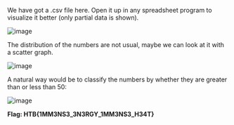 We have got a .csv file here. Open it up in any spreadsheet program to visualize it better (only partial data is shown).

![image](https://user-images.githubusercontent.com/26480299/169348221-e19d2894-6656-4dd3-8c02-c5b27d734c74.png)

The distribution of the numbers are not usual, maybe we can look at it with a scatter graph.

![image](https://user-images.githubusercontent.com/26480299/169347366-000b4f01-24d2-485a-b5d6-78e5e3c698c5.png)

A natural way would be to classify the numbers by whether they are greater than or less than 50:

![image](https://user-images.githubusercontent.com/26480299/169347900-33488ede-4ad9-4596-bf9c-4934a6cd1995.png)

**Flag: HTB{1MM3NS3_3N3RGY_1MM3NS3_H34T}**
